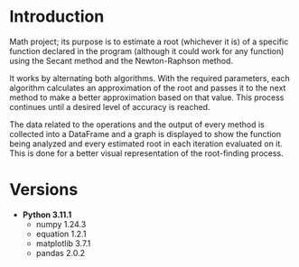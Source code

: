 # Introduction
Math project; its purpose is to estimate a root (whichever it is) of a specific function declared in the program (although it could work for any function) using the Secant method and the Newton-Raphson method.

It works by alternating both algorithms. With the required parameters, each algorithm calculates an approximation of the root and passes it to the next method to make a better approximation based on that value. This process continues until a desired level of accuracy is reached.

The data related to the operations and the output of every method is collected into a DataFrame and a graph is displayed to show the function being analyzed and every estimated root in each iteration evaluated on it. This is done for a better visual representation of the root-finding process.

# Versions
- **Python 3.11.1**
  - numpy 1.24.3
  - equation 1.2.1
  - matplotlib 3.7.1
  - pandas 2.0.2
